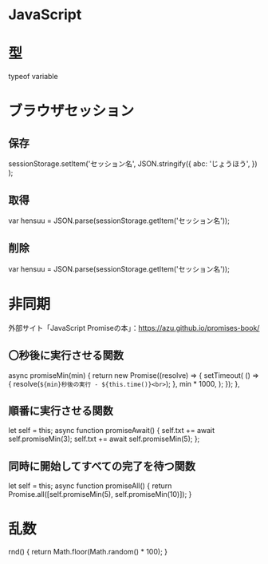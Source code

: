 # JavaScript

# 型
typeof variable

# ブラウザセッション
## 保存
sessionStorage.setItem('セッション名',
    JSON.stringify({
        abc: 'じょうほう',
    })
);

## 取得
var hensuu = JSON.parse(sessionStorage.getItem('セッション名'));

## 削除
var hensuu = JSON.parse(sessionStorage.getItem('セッション名'));





# 非同期
外部サイト「JavaScript Promiseの本」：https://azu.github.io/promises-book/

## 〇秒後に実行させる関数
async promiseMin(min) {
    return new Promise((resolve) => {
        setTimeout(
            () => {
                resolve(`${min}秒後の実行 - ${this.time()}<br>`);
            }, min * 1000,
        );
    });
},

## 順番に実行させる関数
let self = this;
async function promiseAwait() {
    self.txt += await self.promiseMin(3);
    self.txt += await self.promiseMin(5);
};

## 同時に開始してすべての完了を待つ関数
let self = this;
async function promiseAll() {
    return Promise.all([self.promiseMin(5), self.promiseMin(10)]);
}


# 乱数
rnd() {
    return Math.floor(Math.random() * 100);
}

